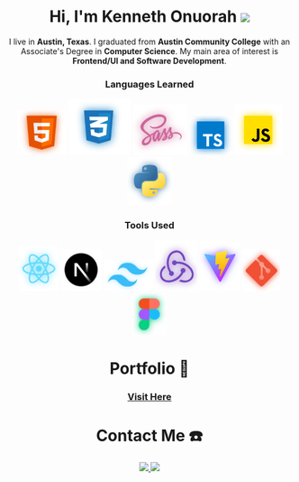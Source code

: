 <h1 align="center">Hi, I'm Kenneth Onuorah <img src="https://raw.githubusercontent.com/MartinHeinz/MartinHeinz/master/wave.gif" width="30px"></h1>
<div align="center">
  <p>I live in <strong>Austin, Texas</strong>. I graduated from <strong>Austin Community College</strong> with an Associate's Degree in <strong>Computer Science</strong>. My main area of interest is <strong>Frontend/UI and Software Development</strong>.</p>
</div>

<div align="center">
  <h3>
    <strong>
      Languages Learned
    </strong>
  </h3>
  <div>
    <img src="https://github.com/KennethOnuorah/KennethOnuorah/blob/main/images/html.png" height="80px"/>
    <img src="https://github.com/KennethOnuorah/KennethOnuorah/blob/main/images/css.png" height="100px"/>
    <img src="https://github.com/KennethOnuorah/KennethOnuorah/blob/main/images/sass.png" height="90px"/>
    <img src="https://github.com/KennethOnuorah/KennethOnuorah/blob/main/images/ts.png" height="70px"/>
    <img src="https://github.com/KennethOnuorah/KennethOnuorah/blob/main/images/js.png" height="90px"/>
    <img src="https://github.com/KennethOnuorah/KennethOnuorah/blob/main/images/py.png" height="85px"/>
  </div>
  <h3>
    <strong>
      Tools Used
    </strong>
  </h3>
  <div>
    <img src="https://github.com/KennethOnuorah/KennethOnuorah/blob/main/images/react.png" height="80px"/>
    <img src="https://github.com/KennethOnuorah/KennethOnuorah/blob/main/images/next.png" height="75px"/>
    <img src="https://github.com/KennethOnuorah/KennethOnuorah/blob/main/images/tcss.png" height="56px"/>
    <img src="https://github.com/KennethOnuorah/KennethOnuorah/blob/main/images/redux.png" height="90px"/>
    <img src="https://github.com/KennethOnuorah/KennethOnuorah/blob/main/images/vite.png" height="90px"/>
    <img src="https://github.com/KennethOnuorah/KennethOnuorah/blob/main/images/git.png" height="75px"/>
    <img src="https://github.com/KennethOnuorah/KennethOnuorah/blob/main/images/fig.png" height="75px"/>
  </div>
</div>

<!---
<table align="center">
  <tr>
    <td colspan="6" align="center">
      <strong>
        Languages Learned
      </strong>
    </td>
  </tr>
  <tr>
    <td>
       <img src="https://github.com/KennethOnuorah/KennethOnuorah/blob/main/images/html.png" height="80px"/>
    </td>
    <td>
      <img src="https://github.com/KennethOnuorah/KennethOnuorah/blob/main/images/css.png" height="100px"/>
    </td>
    <td>
      <img src="https://github.com/KennethOnuorah/KennethOnuorah/blob/main/images/sass.png" height="90px"/>
    </td>
    <td>
      <img src="https://github.com/KennethOnuorah/KennethOnuorah/blob/main/images/ts.png" height="70px"/>
    </td>
    <td>
      <img src="https://github.com/KennethOnuorah/KennethOnuorah/blob/main/images/js.png" height="90px"/>
    </td>
    <td>
      <img src="https://github.com/KennethOnuorah/KennethOnuorah/blob/main/images/py.png" height="85px"/>
    </td>
  </tr>
</table>
<table align="center">
  <tr>
    <td colspan="7" align="center">
      <strong>
        Tools Used
      </strong>
    </td>
  </tr>
  <tr>
    <td>
      <a href="https://github.com/facebook/react" target="_blank">
       <img src="https://github.com/KennethOnuorah/KennethOnuorah/blob/main/images/react.png" height="80px"/>
      </a>
    </td>
    <td>
      <a href="https://github.com/vercel/next.js" target="_blank">
       <img src="https://github.com/KennethOnuorah/KennethOnuorah/blob/main/images/next.png" height="75px"/>
      </a>
    </td>
    <td>
      <a href="https://github.com/tailwindlabs/tailwindcss" target="_blank">
        <img src="https://github.com/KennethOnuorah/KennethOnuorah/blob/main/images/tcss.png" height="56px"/>
      </a>
    </td>
    <td>
      <a href="https://github.com/reduxjs/redux" target="_blank">
        <img src="https://github.com/KennethOnuorah/KennethOnuorah/blob/main/images/redux.png" height="90px"/>
      </a>
    </td>
    <td>
      <a href="https://github.com/vitejs/vite" target="_blank">
        <img src="https://github.com/KennethOnuorah/KennethOnuorah/blob/main/images/vite.png" height="90px"/>
      </a>
    </td>
    <td>
      <img src="https://github.com/KennethOnuorah/KennethOnuorah/blob/main/images/git.png" height="75px"/>
    </td>
    <td>
      <a href="https://figma.com" target="_blank">
        <img src="https://github.com/KennethOnuorah/KennethOnuorah/blob/main/images/fig.png" height="75px"/>
      </a>
    </td>
  </tr>
</table>
-->

<h1 align="center">Portfolio 💼</h1>
<h3 align="center">
  <a href="https://kennethonuorah.vercel.app">Visit Here</a>
</h3>


<!-- <p align="center">
  <img src="https://github.com/KennethOnuorah/portfolio-v2/blob/master/images/cross_platform.svg" width="700px"/>
</p> -->

<h1 align="center">Contact Me ☎️</h1>

<p align="center">
  <a href="https://www.linkedin.com/in/kenneth-onuorah-64640419b/">
    <img src="https://img.shields.io/badge/-Kenneth%20Onuorah-blue?style=flat-square&logo=Linkedin&logoColor=white&link=https://www.linkedin.com/in/kenneth-onuorah-64640419b/"/>
  </a>
  <a href="mailto:kenneth4832@gmail.com">
    <img src="https://img.shields.io/badge/-kenneth4832@gmail.com-c14438?style=flat-square&logo=Gmail&logoColor=white&link=mailto:kenneth4832@gmail.com"/>
  </a>
</p>

<!--
**KennethOnuorah/KennethOnuorah** is a ✨ _special_ ✨ repository because its `README.md` (this file) appears on your GitHub profile.

Here are some ideas to get you started:

- 🔭 I’m currently working on ...
- 🌱 I’m currently learning ...
- 👯 I’m looking to collaborate on ...
- 🤔 I’m looking for help with ...
- 💬 Ask me about ...
- 📫 How to reach me: ...
- 😄 Pronouns: ...
- ⚡ Fun fact: ...
-->
